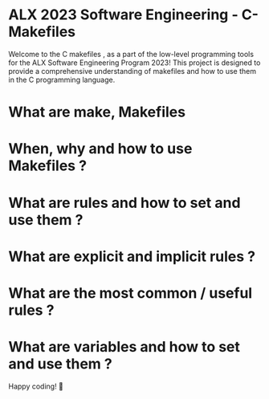 # ALX 2023 Software Engineering - C- Makefiles

Welcome to the C makefiles , as a part of the low-level programming tools for the ALX Software Engineering Program 2023! This project is designed to provide a comprehensive understanding of makefiles and how to use them in the C programming language.

# What are make, Makefiles
# When, why and how to use Makefiles ?
# What are rules and how to set and use them ?
# What are explicit and implicit rules ?
# What are the most common / useful rules ?
# What are variables and how to set and use them ?

Happy coding! 🚀